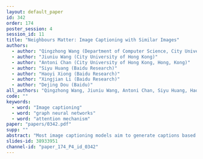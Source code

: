 ```yaml
---
layout: default_paper
id: 342
order: 174
poster_session: 4
session_id: 11
title: "Neighbours Matter: Image Captioning with Similar Images"
authors:
  - author: "Qingzhong Wang (Department of Computer Science, City University of Hong Kong)"
  - author: "Jiuniu Wang (City University of Hong Kong)"
  - author: "Antoni Chan (City University of Hong Kong, Hong, Kong)"
  - author: "Siyu Huang (Baidu Research)"
  - author: "Haoyi Xiong (Baidu Research)"
  - author: "Xingjian Li (Baidu Research)"
  - author: "Dejing Dou (Baidu)"
all_authors: "Qingzhong Wang, Jiuniu Wang, Antoni Chan, Siyu Huang, Haoyi Xiong, Xingjian Li and Dejing Dou"
code: ""
keywords:
  - word: "Image captioning"
  - word: "graph neural networks"
  - word: "attention mechanism"
paper: "papers/0342.pdf"
supp: ""
abstract: "Most image captioning models aim to generate captions based solely on the input image.  However images that are similar to the given input image  contain variations of the same or similar concepts as the input image. Thus, aggregating information over similar images could be used to improve image captioning models, by strengthening or inferring concepts that are in the input image. In this paper, we propose an image captioning model based on KNN graphs composed of the input image and its similar images, where each node denotes an image or a caption.  An attention-in-attention (AiA)  model is developed to refine the node representations. Using the refined features significantly improves the baseline performance, eg, CIDEr score obtained by Updown model increases from 120.1 to 125.6. Compared with the state-of-the-art performance, our proposed method obtains 129.3 of CIDEr and 22.6 of SPICE on Karpathy's test split, which is competitive with the models that employ fine-grained image features such as scene graphs and image parsing trees."
slides-id: 38933951
channel-id: "paper_174_P4_id_0342"
---
```

